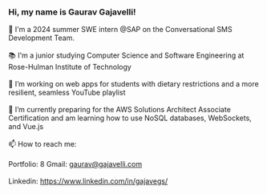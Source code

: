### Hi, my name is Gaurav Gajavelli!<br>

👋 I'm a 2024 summer SWE intern @SAP on the Conversational SMS Development Team.<br><br>
📚 I'm a junior studying Computer Science and Software Engineering at Rose-Hulman Institute of Technology<br><br>
🔭 I’m working on web apps for students with dietary restrictions and a more resilient, seamless YouTube playlist<br><br>
🌱 I’m currently preparing for the AWS Solutions Architect Associate Certification and am learning how to use NoSQL databases, WebSockets, and Vue.js<br><br>
📫 How to reach me:<br><br>
Portfolio: 8
Gmail: gaurav@gajavelli.com<br><br>
Linkedin: https://www.linkedin.com/in/gajavegs/
